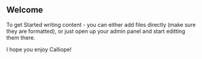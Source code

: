 ## Welcome


To get Started writing content - you can either add files directly (make sure they are formatted), or just open up your admin panel and start editting them there.

I hope you enjoy Calliope!


